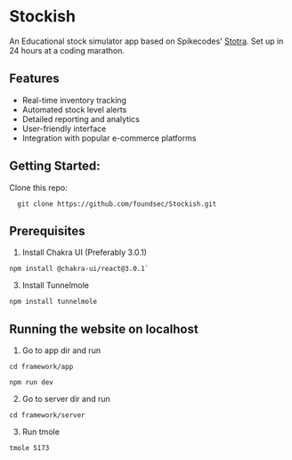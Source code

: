 # Stockish
An Educational stock simulator app based on Spikecodes' [Stotra](https://github.com/spikecodes/stotra). Set up in 24 hours at a coding marathon.

## Features

- Real-time inventory tracking
- Automated stock level alerts
- Detailed reporting and analytics
- User-friendly interface
- Integration with popular e-commerce platforms

## Getting Started:
Clone this repo:
```node
  git clone https://github.com/foundsec/Stockish.git
```
## Prerequisites
1. Install Chakra UI (Preferably 3.0.1)
```node
npm install @chakra-ui/react@3.0.1`
```
3. Install Tunnelmole
```node
npm install tunnelmole
```

## Running the website on localhost
1. Go to app dir and run
  ```node
cd framework/app
```
  ```node
npm run dev
```
2. Go to server dir and run
  ```node
cd framework/server
```
3. Run tmole
 ```node
tmole 5173
```


